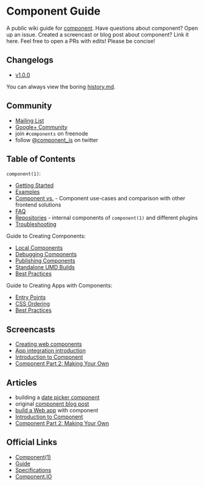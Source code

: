 
# Component Guide

A public wiki guide for [component][component].
Have questions about component? Open up an issue.
Created a screencast or blog post about component? Link it here.
Feel free to open a PRs with edits! Please be concise!

## Changelogs

- [v1.0.0](changelogs/1.0.0.md)

You can always view the boring [history.md](https://github.com/componentjs/component/blob/master/History.md).

## Community

- [Mailing List](https://groups.google.com/group/componentjs)
- [Google+ Community](https://plus.google.com/u/0/communities/109771441994395167277)
- join `#components` on freenode
- follow [@component_js](http://twitter.com/component_js) on twitter


## Table of Contents

`component(1)`:

- [Getting Started](component/getting-started.md)
- [Examples](component/examples.md)
- [Component vs.](component/vs.md) - Component use-cases and comparison with other frontend solutions
- [FAQ](component/faq.md)
- [Repositories](component/repositories.md) - internal components of `component(1)` and different plugins 
- [Troubleshooting](component/troubleshooting.md)

Guide to Creating Components:

- [Local Components](creating-components/locals.md)
- [Debugging Components](creating-components/debugging.md)
- [Publishing Components](creating-components/publishing.md)
- [Standalone UMD Builds](creating-components/standalone-umd-builds.md)
- [Best Practices](creating-components/best-practices.md)

Guide to Creating Apps with Components:

- [Entry Points](creating-apps-with-components/entry-points.md)
- [CSS Ordering](creating-apps-with-components/css-ordering.md)
- [Best Practices](creating-apps-with-components/best-practices.md)


## Screencasts

- [Creating web components](https://vimeo.com/53730178)
- [App integration introduction](https://vimeo.com/48054442)
- [Introduction to Component](https://vimeo.com/86336598)
- [Component Part 2: Making Your Own](https://vimeo.com/86339228)

## Articles

- building a [date picker component](http://tjholowaychuk.tumblr.com/post/37832588021/building-a-date-picker-component)
- original [component blog post](http://tjholowaychuk.tumblr.com/post/27984551477/components)
- [build a Web app](http://blog.kewah.com/2014/build-a-web-app-with-component/) with component
- [Introduction to Component](http://smalljs.org/package-managers/component-part-1/)
- [Component Part 2: Making Your Own](http://smalljs.org/package-managers/component-part-2/)

## Official Links

- [Component(1)](https://github.com/componentjs/component)
- [Guide](https://github.com/componentjs/guide)
- [Specifications](https://github.com/componentjs/spec)
- [Component.IO](https://github.com/componentjs/component.io)

[component]: https://github.com/componentjs/component
